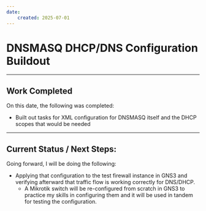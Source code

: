 ```yaml
---
date:
    created: 2025-07-01
---
```


# DNSMASQ DHCP/DNS Configuration Buildout

<!-- more -->

---

## Work Completed

On this date, the following was completed:

- Built out tasks for XML configuration for DNSMASQ itself and the DHCP scopes that would be needed

---

## Current Status / Next Steps:

Going forward, I will be doing the following:

- Applying that configuration to the test firewall instance in GNS3 and verifying afterward that
  traffic flow is working correctly for DNS/DHCP. 
    - A Mikrotik switch will be re-configured from scratch in GNS3 to practice my skills in configuring them
      and it will be used in tandem for testing the configuration.